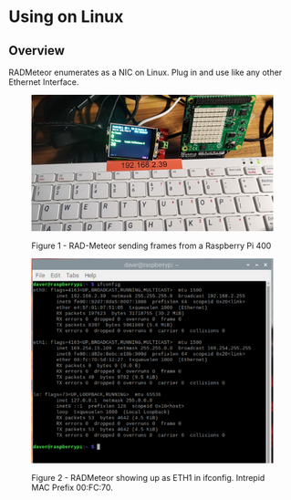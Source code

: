 # Using on Linux

## Overview

RADMeteor enumerates as a NIC on Linux. Plug in and use like any other Ethernet Interface.

<figure><img src=".gitbook/assets/20221007_192906.jpg" alt=""><figcaption><p>Figure 1 - RAD-Meteor sending frames from a Raspberry Pi 400</p></figcaption></figure>

<figure><img src=".gitbook/assets/ifconfig_meteor.png" alt=""><figcaption><p>Figure 2 - RADMeteor showing up as ETH1 in ifconfig. Intrepid MAC Prefix 00:FC:70.</p></figcaption></figure>
